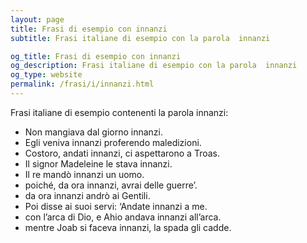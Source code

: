 ```yaml
---
layout: page
title: Frasi di esempio con innanzi 
subtitle: Frasi italiane di esempio con la parola  innanzi

og_title: Frasi di esempio con innanzi 
og_description: Frasi italiane di esempio con la parola  innanzi
og_type: website
permalink: /frasi/i/innanzi.html
---
```


Frasi italiane di esempio contenenti la parola innanzi:


- Non mangiava dal giorno innanzi.
- Egli veniva innanzi proferendo maledizioni.
- Costoro, andati innanzi, ci aspettarono a Troas.
- Il signor Madeleine le stava innanzi.
- Il re mandò innanzi un uomo.
- poiché, da ora innanzi, avrai delle guerre’.
- da ora innanzi andrò ai Gentili.
- Poi disse ai suoi servi: ‘Andate innanzi a me.
- con l’arca di Dio, e Ahio andava innanzi all’arca.
- mentre Joab si faceva innanzi, la spada gli cadde.
